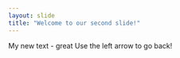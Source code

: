 ```yaml
---
layout: slide
title: "Welcome to our second slide!"
---
```

My new text - great
Use the left arrow to go back!
